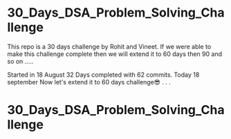 # 30_Days_DSA_Problem_Solving_Challenge
This repo is a 30 days challenge by Rohit and Vineet. If we were able to make this challenge complete then we will extend it to 60  days then 90 and so on .....

Started in 18 August
32 Days completed with 62 commits.
Today 18 september 
Now  let's  extend it to  60 days challenge😎
.
.
.
# 30_Days_DSA_Problem_Solving_Challenge
